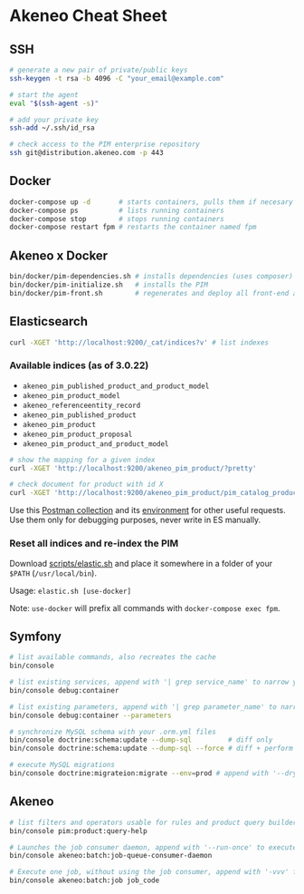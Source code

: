 # Akeneo Cheat Sheet

## SSH

```bash
# generate a new pair of private/public keys
ssh-keygen -t rsa -b 4096 -C "your_email@example.com"

# start the agent
eval "$(ssh-agent -s)"

# add your private key
ssh-add ~/.ssh/id_rsa

# check access to the PIM enterprise repository
ssh git@distribution.akeneo.com -p 443
```

## Docker

```bash
docker-compose up -d       # starts containers, pulls them if necesary
docker-compose ps          # lists running containers
docker-compose stop        # stops running containers
docker-compose restart fpm # restarts the container named fpm
```

## Akeneo x Docker

```bash
bin/docker/pim-dependencies.sh # installs dependencies (uses composer)
bin/docker/pim-initialize.sh   # installs the PIM
bin/docker/pim-front.sh        # regenerates and deploy all front-end assets
```

## Elasticsearch

```bash
curl -XGET 'http://localhost:9200/_cat/indices?v' # list indexes
```

### Available indices (as of 3.0.22)

- `akeneo_pim_published_product_and_product_model`
- `akeneo_pim_product_model`
- `akeneo_referenceentity_record`
- `akeneo_pim_published_product`
- `akeneo_pim_product`
- `akeneo_pim_product_proposal`
- `akeneo_pim_product_and_product_model`

```bash
# show the mapping for a given index
curl -XGET 'http://localhost:9200/akeneo_pim_product/?pretty'

# check document for product with id X
curl -XGET 'http://localhost:9200/akeneo_pim_product/pim_catalog_product/X?pretty'
```

Use this [Postman collection](postman/pim-es-collection.json) and its [environment](postman/pim-es-environment.json) for other useful requests. Use them only for debugging purposes, never write in ES manually.

### Reset all indices and re-index the PIM

Download [scripts/elastic.sh](scripts/elastic.sh) and place it somewhere in a folder of your `$PATH` (`/usr/local/bin`).

Usage: `elastic.sh [use-docker]`

Note: `use-docker` will prefix all commands with `docker-compose exec fpm`.

## Symfony

```bash
# list available commands, also recreates the cache
bin/console

# list existing services, append with '| grep service_name' to narrow your request
bin/console debug:container

# list existing parameters, append with '| grep parameter_name' to narrow your request
bin/console debug:container --parameters

# synchronize MySQL schema with your .orm.yml files
bin/console doctrine:schema:update --dump-sql         # diff only
bin/console doctrine:schema:update --dump-sql --force # diff + perform changes

# execute MySQL migrations
bin/console doctrine:migrateion:migrate --env=prod # append with '--dry-run' for a no-risk experience
```

## Akeneo

```bash
# list filters and operators usable for rules and product query builders
bin/console pim:product:query-help

# Launches the job consumer daemon, append with '--run-once' to execute one job only
bin/console akeneo:batch:job-queue-consumer-daemon

# Execute one job, without using the job consumer, append with '-vvv' for explicit output
bin/console akeneo:batch:job job_code
```
